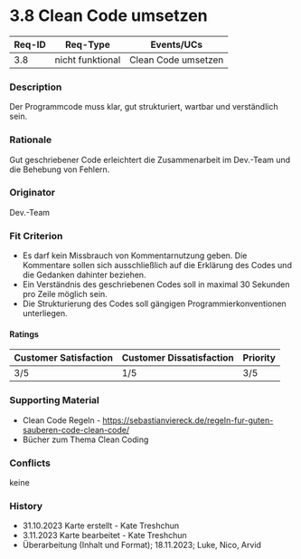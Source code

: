 # 3.8 Clean Code umsetzen 

| Req-ID | Req-Type         | Events/UCs |
|--------|------------------|------------|
| 3.8    | nicht funktional | Clean Code umsetzen       |

### Description
Der Programmcode muss klar, gut strukturiert, wartbar und verständlich sein.

### Rationale
Gut geschriebener Code erleichtert die Zusammenarbeit im Dev.-Team und die Behebung von Fehlern.

### Originator
Dev.-Team

### Fit Criterion
- Es darf kein Missbrauch von Kommentarnutzung geben. Die Kommentare sollen sich ausschließlich auf die Erklärung des Codes und die Gedanken dahinter beziehen.
- Ein Verständnis des geschriebenen Codes soll in maximal 30 Sekunden pro Zeile möglich sein.
- Die Strukturierung des Codes soll gängigen Programmierkonventionen unterliegen.

#### Ratings
| Customer Satisfaction | Customer Dissatisfaction | Priority |
|----------------------|-------------------------|----------|
| 3/5                    | 1/5                       | 3/5        |

### Supporting Material
- Clean Code Regeln - https://sebastianviereck.de/regeln-fur-guten-sauberen-code-clean-code/
- Bücher zum Thema Clean Coding

### Conflicts
keine

### History
- 31.10.2023 Karte erstellt - Kate Treshchun
- 3.11.2023 Karte bearbeitet - Kate Treshchun
- Überarbeitung (Inhalt und Format); 18.11.2023; Luke, Nico, Arvid
